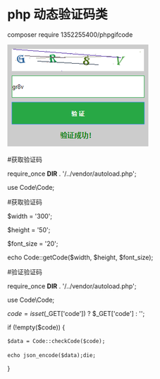 # php 动态验证码类
composer require 1352255400/phpgifcode

<img src="code.png">

#获取验证码

require_once __DIR__ . '/../vendor/autoload.php';

use Code\Code;

#获取验证码

$width = '300';

$height = '50';

$font_size = '20';

echo Code::getCode($width, $height, $font_size);


#验证验证码

require_once __DIR__ . '/../vendor/autoload.php';

use Code\Code;

$code = isset($_GET['code']) ? $_GET['code'] : '';

if (!empty($code)) {

	$data = Code::checkCode($code);

	echo json_encode($data);die;

}




